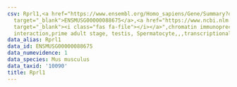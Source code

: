 ```yaml
---
csv: Rprl1,<a href="https://www.ensembl.org/Homo_sapiens/Gene/Summary?db=core;g=ENSMUSG00000088675"
  target="_blank">ENSMUSG00000088675</a>,<a href="https://www.ncbi.nlm.nih.gov/pubmed/25450459"
  target="_blank"><i class="fas fa-file"></i></a>",chromatin immunoprecipitation assay,direct
  interaction,prime adult stage, testis, Spermatocyte,,,transcriptional regulation,
data_alias: Rprl1
data_id: ENSMUSG00000088675
data_numevidence: 1
data_species: Mus musculus
data_taxid: '10090'
title: Rprl1
---
```

